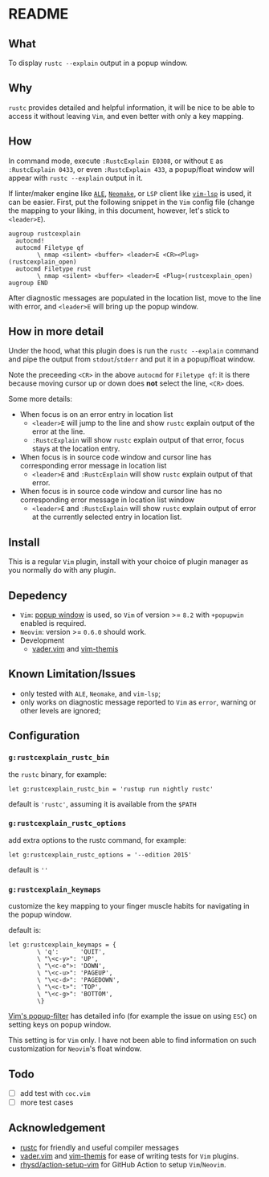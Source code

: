 # README

## What

To display `rustc --explain` output in a popup window.

## Why

`rustc` provides detailed and helpful information, it will be nice to be able to access it without leaving `Vim`, and even better with only a key mapping.

## How

In command mode, execute `:RustcExplain E0308`, or without `E` as `:RustcExplain 0433`, or even `:RustcExplain 433`, a popup/float window will appear with `rustc --explain` output in it.

If linter/maker engine like [`ALE`](https://github.com/dense-analysis/ale), [`Neomake`](https://github.com/neomake/neomake), or `LSP` client like [`vim-lsp`](https://github.com/prabirshrestha/vim-lsp) is used, it can be easier. First, put the following snippet in the `Vim` config file (change the mapping to your liking, in this document, however, let's stick to `<leader>E`).

```vim
augroup rustcexplain
  autocmd!
  autocmd Filetype qf
        \ nmap <silent> <buffer> <leader>E <CR><Plug>(rustcexplain_open)
  autocmd Filetype rust
        \ nmap <silent> <buffer> <leader>E <Plug>(rustcexplain_open)
augroup END
```

After diagnostic messages are populated in the location list, move to the line with error, and `<leader>E` will bring up the popup window.

## How in more detail

Under the hood, what this plugin does is run the `rustc --explain` command and pipe the output from `stdout`/`stderr` and put it in a popup/float window.

Note the preceeding `<CR>` in the above `autocmd` for `Filetype qf`: it is there because moving cursor up or down does **not** select the line, `<CR>` does.

Some more details:

- When focus is on an error entry in location list
    - `<leader>E` will jump to the line and show `rustc` explain output of the error at the line.
    - `:RustcExplain` will show `rustc` explain output of that error, focus stays at the location entry.
- When focus is in source code window and cursor line has corresponding error message in location list
    - `<leader>E` and `:RustcExplain` will show `rustc` explain output of that error.
- When focus is in source code window and cursor line has no corresponding error message in location list window
    - `<leader>E` and `:RustcExplain` will show `rustc` explain output of error at the currently selected entry in location list.

## Install

This is a regular `Vim` plugin, install with your choice of plugin manager as you normally do with any plugin.

## Depedency

- `Vim`: [popup window](https://vimhelp.org/popup.txt.html) is used, so `Vim` of version >= `8.2` with `+popupwin` enabled is required.
- `Neovim`: version >= `0.6.0` should work.
- Development
    - [vader.vim](https://github.com/junegunn/vader.vim) and [vim-themis](https://github.com/thinca/vim-themis/blob/master/doc/themis.txt )

## Known Limitation/Issues

- only tested with `ALE`, `Neomake`, and `vim-lsp`;
- only works on diagnostic message reported to `Vim` as `error`, warning or other levels are ignored;

## Configuration

### `g:rustcexplain_rustc_bin`

the `rustc` binary, for example:

```vim
let g:rustcexplain_rustc_bin = 'rustup run nightly rustc'
```

default is `'rustc'`, assuming it is available from the `$PATH`

### `g:rustcexplain_rustc_options`

add extra options to the rustc command, for example:

```vim
let g:rustcexplain_rustc_options = '--edition 2015'
```

default is `''`

### `g:rustcexplain_keymaps`

customize the key mapping to your finger muscle habits for navigating in the popup window.

default is:

```vim
let g:rustcexplain_keymaps = {
        \ 'q':      'QUIT',
        \ "\<c-y>": 'UP',
        \ "\<c-e">: 'DOWN',
        \ "\<c-u>": 'PAGEUP',
        \ "\<c-d>": 'PAGEDOWN',
        \ "\<c-t>": 'TOP',
        \ "\<c-g>": 'BOTTOM',
        \}
```

[Vim's popup-filter](https://vimhelp.org/popup.txt.html#popup-filter) has detailed info (for example the issue on using `ESC`) on setting keys on popup window.

This setting is for `Vim` only. I have not been able to find information on such customization for `Neovim`'s float window.

## Todo

- [ ] add test with `coc.vim`
- [ ] more test cases

## Acknowledgement

- [rustc](https://doc.rust-lang.org/rustc/) for friendly and useful compiler messages
- [vader.vim](https://github.com/junegunn/vader.vim) and [vim-themis](https://github.com/thinca/vim-themis/blob/master/doc/themis.txt ) for ease of writing tests for `Vim` plugins.
- [rhysd/action-setup-vim](https://github.com/rhysd/action-setup-vim) for GitHub Action to setup `Vim`/`Neovim`.
